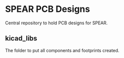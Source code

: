 # SPEAR PCB Designs #

Central repository to hold PCB designs for SPEAR.

## kicad_libs ##

The folder to put all components and footprints created.

